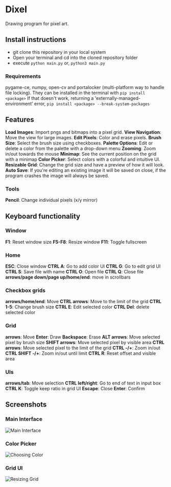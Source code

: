 # Dixel

Drawing program for pixel art.

## Install instructions

* git clone this repository in your local system
* Open your terminal and cd into the cloned repository folder
* execute
```python main.py```
or,
```python3 main.py```

### Requirements

pygame-ce, numpy, open-cv and portalocker (multi-platform way to handle file locking).
They can be installed in the terminal with
```pip install <package>```
If that doesn't work, returning a 'externally-managed-environment' error,
```pip install <package> --break-system-packages```

## Features

**Load Images**: Import pngs and bitmaps into a pixel grid.
**View Navigation**: Move the view for large images.
**Edit Pixels**: Color and erase pixels.
**Brush Size**: Select the brush size using checkboxes.
**Palette Options**: Edit or delete a color from the palette with a drop-down menu
**Zooming**: Zoom in/out towards the mouse
**Minimap**: See the current position on the grid with a minimap
**Color Picker**: Select colors with a colorful and intuitive UI.
**Resizable Grid**: Change the grid size and have a preview of how it will look.
**Auto Save**: If you're editing an existing image it will be saved on close,
if the program crashes the image will always be saved.

### Tools

**Pencil**: Change individual pixels (x/y mirror)

## Keyboard functionality

### Window

**F1**: Reset window size
**F5-F8**: Resize window
**F11**: Toggle fullscreen

### Home

**ESC**: Close window
**CTRL A**: Go to add color UI
**CTRL G**: Go to edit grid UI
**CTRL S**: Save file with name
**CTRL O**: Open file
**CTRL Q**: Close file
**arrows/page down/page up/home/end**: move in scrollbars

### Checkbox grids

**arrows/home/end**: Move
**CTRL arrows**: Move to the limit of the grid
**CTRL 1-5**: Change brush size
**CTRL E**: Edit selected color
**CTRL Del**: delete selected color

### Grid

**arrows**: Move
**Enter**: Draw
**Backspace**: Erase
**ALT arrows**: Move selected pixel by brush size
**SHIFT arrows**: Move selected pixel by visible area
**CTRL arrows**: Move selected pixel to the limit of the grid
**CTRL -/+**: Zoom in/out
**CTRL SHIFT -/+**: Zoom in/out until limit
**CTRL R**: Reset offset and visible area

### UIs

**arrows/tab**: Move selection
**CTRL left/right**: Go to end of text in input box
**CTRL K**: Toggle keep ratio in grid UI
**Escape**: Close
**Enter**: Confirm

## Screenshots

### Main Interface

![Main Interface](screenshots/main_interface.png)

### Color Picker

![Choosing Color](screenshots/color_ui.png)

### Grid UI

![Resizing Grid](screenshots/grid_ui.png)
